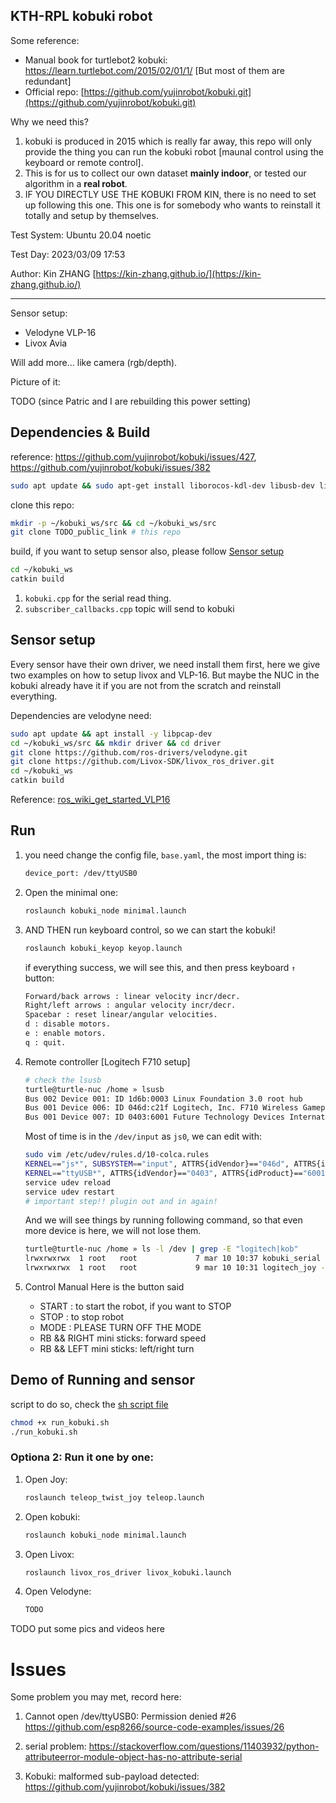 KTH-RPL kobuki robot
---

Some reference:

- Manual book for turtlebot2 kobuki: https://learn.turtlebot.com/2015/02/01/1/  [But most of them are redundant]
- Official repo: [https://github.com/yujinrobot/kobuki.git](https://github.com/yujinrobot/kobuki.git)

Why we need this? 

1. kobuki is produced in 2015 which is really far away, this repo will only provide the thing you can run the kobuki robot [maunal control using the keyboard or remote control].
2. This is for us to collect our own dataset **mainly indoor**, or tested our algorithm in a **real robot**. 
3. IF YOU DIRECTLY USE THE KOBUKI FROM KIN, there is no need to set up following this one. This one is for somebody who wants to reinstall it totally and setup by themselves.

Test System: Ubuntu 20.04 noetic

Test Day: 2023/03/09 17:53

Author: Kin ZHANG [https://kin-zhang.github.io/](https://kin-zhang.github.io/)

---

Sensor setup:

- Velodyne VLP-16
- Livox Avia

Will add more... like camera (rgb/depth).



Picture of it:

TODO (since Patric and I are rebuilding this power setting)

## Dependencies & Build

reference: https://github.com/yujinrobot/kobuki/issues/427, https://github.com/yujinrobot/kobuki/issues/382

```bash
sudo apt update && sudo apt-get install liborocos-kdl-dev libusb-dev libftdi-dev ros-noetic-joy ros-noetic-ecl-core ros-noetic-ecl-console ros-noetic-ecl-mobile-robot -y
```

clone this repo:
```bash
mkdir -p ~/kobuki_ws/src && cd ~/kobuki_ws/src
git clone TODO_public_link # this repo
```

build, if you want to setup sensor also, please follow [Sensor setup](#Sensor-setup)
```bash
cd ~/kobuki_ws
catkin build
```


1. `kobuki.cpp` for the serial read thing.
2. `subscriber_callbacks.cpp` topic will send to kobuki


## Sensor setup

Every sensor have their own driver, we need install them first, here we give two examples on how to setup livox and VLP-16. But maybe the NUC in the kobuki already have it if you are not from the scratch and reinstall everything.

Dependencies are velodyne need:

```bash
sudo apt update && apt install -y libpcap-dev
cd ~/kobuki_ws/src && mkdir driver && cd driver
git clone https://github.com/ros-drivers/velodyne.git
git clone https://github.com/Livox-SDK/livox_ros_driver.git
cd ~/kobuki_ws
catkin build
```

Reference: [ros_wiki_get_started_VLP16](http://wiki.ros.org/velodyne/Tutorials/Getting%20Started%20with%20the%20Velodyne%20VLP16)

## Run

1. you need change the config file, `base.yaml`, the most import thing is:

   ```bash
   device_port: /dev/ttyUSB0
   ```

2. Open the minimal one:

   ```bash
   roslaunch kobuki_node minimal.launch
   ```

3. AND THEN run keyboard control, so we can start the kobuki!

   ```bash
   roslaunch kobuki_keyop keyop.launch
   ```

   if everything success, we will see this, and then press keyboard `↑` button:

   ```bash
   Forward/back arrows : linear velocity incr/decr.
   Right/left arrows : angular velocity incr/decr.
   Spacebar : reset linear/angular velocities.
   d : disable motors.
   e : enable motors.
   q : quit.
   ```

4. Remote controller [Logitech F710 setup]

   ```bash
   # check the lsusb
   turtle@turtle-nuc /home » lsusb     
   Bus 002 Device 001: ID 1d6b:0003 Linux Foundation 3.0 root hub
   Bus 001 Device 006: ID 046d:c21f Logitech, Inc. F710 Wireless Gamepad [XInput Mode] # <=== joy
   Bus 001 Device 007: ID 0403:6001 Future Technology Devices International, Ltd FT232 Serial (UART) IC # <=== serial
   ```
   Most of time is in the `/dev/input` as `js0`, we can edit with:
   ```bash
   sudo vim /etc/udev/rules.d/10-colca.rules
   KERNEL=="js*", SUBSYSTEM=="input", ATTRS{idVendor}=="046d", ATTRS{idProduct}=="c21f", MODE:="0777",SYMLINK+="logitech_joy"
   KERNEL=="ttyUSB*", ATTRS{idVendor}=="0403", ATTRS{idProduct}=="6001", MODE:="0777",SYMLINK+="kobuki_serial"
   service udev reload
   service udev restart
   # important step!! plugin out and in again!
   ```
   And we will see things by running following command, so that even more device is here, we will not lose them.
   ```bash
   turtle@turtle-nuc /home » ls -l /dev | grep -E "logitech|kob"
   lrwxrwxrwx  1 root   root             7 mar 10 10:37 kobuki_serial -> ttyUSB0
   lrwxrwxrwx  1 root   root             9 mar 10 10:31 logitech_joy -> input/js0
   ```

5. Control Manual
   Here is the button said
   - START : to start the robot, if you want to STOP
   - STOP : to stop robot
   - MODE : PLEASE TURN OFF THE MODE
   - RB && RIGHT mini sticks: forward speed
   - RB && LEFT mini sticks: left/right turn
   
   
## Demo of Running and sensor

script to do so, check the [sh script file](assets/run_kobuki.sh)

```bash
chmod +x run_kobuki.sh
./run_kobuki.sh
```

### Optiona 2: Run it one by one:
1. Open Joy:
   ```bash
   roslaunch teleop_twist_joy teleop.launch
   ```

2. Open kobuki:
   ```bash
   roslaunch kobuki_node minimal.launch
   ```

3. Open Livox:
   ```bash
   roslaunch livox_ros_driver livox_kobuki.launch
   ```

4. Open Velodyne:
   ```bash
   TODO
   ```

TODO put some pics and videos here



# Issues 

Some problem you may met, record here:

1. Cannot open /dev/ttyUSB0: Permission denied #26 https://github.com/esp8266/source-code-examples/issues/26

2. serial problem: https://stackoverflow.com/questions/11403932/python-attributeerror-module-object-has-no-attribute-serial

3. Kobuki: malformed sub-payload detected: https://github.com/yujinrobot/kobuki/issues/382